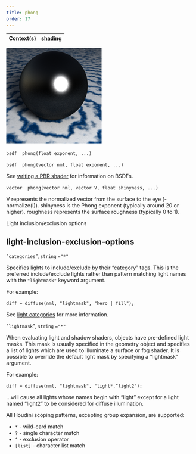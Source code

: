 ```yaml
---
title: phong
order: 17
---
```

| Context(s) | [shading](../contexts/shading.html) |
| --- | --- |

![](../_static/rendering/phong.png)

`bsdf  phong(float exponent, ...)`

`bsdf  phong(vector nml, float exponent, ...)`

See [writing a PBR shader](../pbr.html) for information on BSDFs.

`vector  phong(vector nml, vector V, float shinyness, ...)`

V represents the normalized vector from the surface to the eye
(-normalize(I)). shinyness is the Phong exponent (typically around
20 or higher). roughness represents the surface roughness (typically
0 to 1).

Light inclusion/exclusion options

## light-inclusion-exclusion-options

"`categories`",
`string`
`="*"`

Specifies lights to include/exclude by their “category” tags.
This is the preferred include/exclude lights rather than pattern matching
light names with the `"lightmask"` keyword argument.

For example:

```vex
diff = diffuse(nml, "lightmask", "hero | fill");

```

See [light categories](../../render/lights.html#categories) for more information.

"`lightmask`",
`string`
`="*"`

When evaluating light and shadow shaders, objects have pre-defined light
masks. This mask is usually specified in the geometry object and
specifies a list of lights which are used to illuminate a surface or fog
shader. It is possible to override the default light mask by specifying
a “lightmask” argument.

For example:

```vex
diff = diffuse(nml, "lightmask", "light*,^light2");

```

…will cause all lights whose names begin with “light” except for a
light named “light2” to be considered for diffuse illumination.

All Houdini scoping patterns, excepting group expansion, are supported:

- `*` - wild-card match
- `?` - single character match
- `^` - exclusion operator
- `[list]` - character list match
